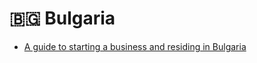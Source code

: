 # 🇧🇬 Bulgaria

* [A guide to starting a business and residing in Bulgaria](https://tax-free.today/blog/residency-in-bulgaria/)
